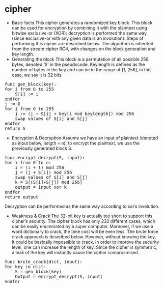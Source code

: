 # cipher
* Basic facts
This cipher generates a randomized key block. This block can be used for encryption by combining it with the plaintext using bitwise exclusive-or (XOR); decryption is performed the same way (since exclusive-or with any given data is an involution). Steps of performing this cipher are described below. The algorithm is inherited from the stream cipher RC4, with changes on the block generation and key length.
* Generating the block
This block is a permutation of all possible 256 bytes, denoted ‘S’ in the pseudocode. Keylength is defined as the number of bytes in the key and can be in the range of [1, 256], in this case, we say it is 32 bits.
<pre>
func gen_block(key):
for i from 0 to 255     
	S[i] := i 
endfor 
j := 0 
for i from 0 to 255     
	j := (j + S[i] + key[i mod keylength]) mod 256     
	swap values of S[i] and S[j] 
endfor 
return S
</pre>
* Encryption & Decryption
Assume we have an input of plaintext (denoted as input below, length = n), to encrypt the plaintext, we use the previously generated block S.
<pre>
func encrypt_decrypt(S, input):
for i from 0 to n:
	i = (i + 1) mod 256
	j = (j + S[i]) mod 256
	swap values of S[i] and S[j]
	k = S[(S[i]+S[j]) mod 256]	
	output = input xor k
endfor
return output
</pre>
Decryption can be performed as the same way according to xor’s involution.
* Weakness & Crack
The 32-bit key is actually too short to support this cipher’s security. The cipher block has only 232 different cases, which can be easily enumerated by a super computer. Moreover, if we use a word dictionary to crack, the time cost will be even less. The brute force crack approach is described below. However, without knowing the key, it could be basically impossible to crack. In order to improve the security level, one can increase the length of key. Since the cipher is symmetric, a leak of the key will instantly cause the cipher comprosmised.
<pre>
func brute_crack(dict, input):
for key in dict:
	S = gen_block(key)
	Output = encrypt_decrypt(S, input)
endfor
</pre>
